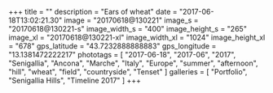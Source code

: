 +++
title = ""
description = "Ears of wheat"
date = "2017-06-18T13:02:21.30"
image = "20170618@130221"
image_s = "20170618@130221-s"
image_width_s = "400"
image_height_s = "265"
image_xl = "20170618@130221-xl"
image_width_xl = "1024"
image_height_xl = "678"
gps_latitude = "43.7232888888883"
gps_longitude = "13.1381472222217"
phototags = [ "2017-06-18", "2017-06", "2017", "Senigallia", "Ancona", "Marche", "Italy", "Europe", "summer", "afternoon", "hill", "wheat", "field", "countryside", "Tenset" ]
galleries = [ "Portfolio", "Senigallia Hills", "Timeline 2017" ]
+++
